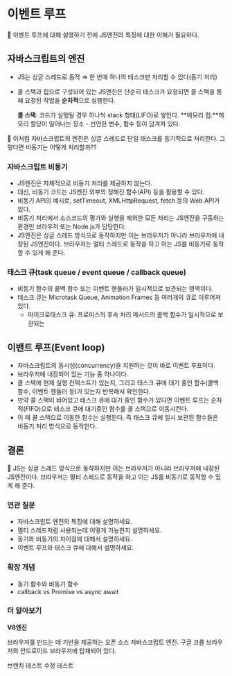 # 이벤트 루프

<aside>
📌 이벤트 루프에 대해 설명하기 전에 JS엔진의 특징에 대한 이해가 필요하다.
</aside>

## 자바스크립트의 엔진

- JS는 싱글 스레드로 동작 ⇒ 한 번에 하나의 테스크만 처리할 수 있다(동기 처리)
- 콜 스택과 힙으로 구성되어 있는 JS엔진은 단순히 태스크가 요청되면 콜 스택을 통해 요청된 작업을 **순차적**으로 실행한다.
    
    **콜 스택**: 코드가 실행될 경우 하나씩 stack 형태(LIFO)로 쌓인다.
    **메모리 힙:**메모리 할당이 일어나는 장소 - 선언한 변수, 함수 등이 담겨져 있다.

<aside>
📌 이처럼 자바스크립트의 엔진은 싱글 스레드로 단일 태스크를 동기적으로 처리한다.
그렇다면 비동기는 어떻게 처리할까??
</aside>

### 자바스크립트 비동기

- JS엔진은 자체적으로 비동기 처리를 제공하지 않는다.
- 대신, 비동기 코드는  JS엔진 외부의 정해진 함수(API) 등을 활용할 수 있다.
- 비동기 API의 예시로, setTimeout, XMLHttpRequest, fetch 등의 Web API가 있다.
- 비동기 처리에서 소스코드의 평가와 실행을 제외한 모든 처리는 JS엔진을 구동하는 환경인 브라우저 또는 Node.js가 담당한다.
- JS엔진은 싱글 스레드 방식으로 동작하지만 이는 브라우저가 아니라 브라우저에 내장된 JS엔진이다. 브라우저는 멀티 스레드로 동작을 하고 이는 JS를 비동기로 동작할 수 있게 해 준다.

### 태스크 큐(task queue / event queue / callback queue)

- 비동기 함수의 콜백 함수 또는 이벤트 핸들러가 일시적으로 보관되는 영역이다.
- 태스크 큐는 Microtask Queue, Animation Frames 등 여러개의 큐로 이루어져 있다.
    - 마이크로태스크 큐: 프로미스의 후속 처리 메서드의 콜백 함수가 일시적으로 보관되는

## 이밴트 루프(Event loop)

- 자바스크립트의 동시성(concurrency)을 지원하는 것이 바로 이벤트 루프이다.
- 브라우저에 내장되어 있는 기능 중 하나이다.
- 콜 스택에 현재 실행 컨텍스트가 있는지, 그리고 태스크 큐에 대기 중인 함수(콜백 함수, 이벤트 헨들러 등)가 있는지 반복해서 확인한다.
- 만약 콜 스택이 비어있고 태스크 큐에 대기 중인 함수가 있다면 이벤트 루프는 순차적(FIFO)으로 테스크 큐에 대기중인 함수를 콜 스택으로 이동시킨다.
- 이 때 콜 스택으로 이동한 함수는 실행된다. 즉 태스크 큐에 일시 보관된 함수들은 비동기 처리 방식으로 동작한다.

## 결론

<aside>
📌 JS는 싱글 스레드 방식으로 동작하지만 이는 브라우저가 아니라 브라우저에 내장된 JS엔진이다. 
브라우저는 멀티 스레드로 동작을 하고 이는 JS를 비동기로 동작할 수 있게 해 준다.
</aside>

### 연관 질문
- 자바스크립트 엔진의 특징에 대해 설명하세요.
- 멀티 스레드처럼 사용되는데 어떻게 가능한지 설명하세요.
- 동기와 비동기의 차이점에 대해서 설명하세요.
- 이벤트 루프와 태스크 큐에 대해서 설명하세요.

### 확장 개념
- 동기 함수와 비동기 함수
- callback vs Promise vs async await

### 더 알아보기
**V8엔진**

브라우저를 만드는 데 기반을 제공하는 오픈 소스 자바스크립트 엔진. 
구글 크롬 브라우저와 안드로이드 브라우저에 탑재되어 있다.

브랜치 테스트
수정 테스트